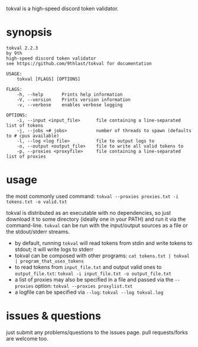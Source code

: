 tokval is a high-speed discord token validator.

# synopsis
```
tokval 2.2.3
by 9th
high-speed discord token validator
see https://github.com/9thlast/tokval for documentation

USAGE:
    tokval [FLAGS] [OPTIONS]

FLAGS:
    -h, --help       Prints help information
    -V, --version    Prints version information
    -v, --verbose    enables verbose logging

OPTIONS:
    -i, --input <input_file>      file containing a line-separated list of tokens
    -j, --jobs <# jobs>           number of threads to spawn (defaults to # cpus available)
    -l, --log <log file>          file to output logs to
    -o, --output <output_file>    file to write all valid tokens to
    -p, --proxies <proxyfile>     file containing a line-separated list of proxies
```

# usage
the most commonly used command: `tokval --proxies proxies.txt -i tokens.txt -o valid.txt`

tokval is distributed as an executable with no dependencies, so just download it to some directory (ideally one in your PATH) and run it via the command-line. `tokval` can be run with the input/output sources as a file or the stdout/stderr streams.
- by default, running `tokval` will read tokens from stdin and write tokens to stdout; it will write logs to stderr
- tokval can be composed with other programs: `cat tokens.txt | tokval | program_that_uses_tokens`
- to read tokens from `input_file.txt` and output valid ones to `output_file.txt`: `tokval -i input_file.txt -o output_file.txt`
- a list of proxies may also be specified in a file and passed via the `--proxies` option: `tokval --proxies proxylist.txt`
- a logfile can be specified via `--log`: `tokval --log tokval.log`


# issues & questions
just submit any problems/questions to the issues page. pull requests/forks are welcome too.
